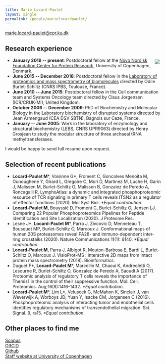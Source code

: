 ```yaml
---
title: Marie Locard-Paulet
layout: single
permalink: /people/marielocardpaulet/
---
```


<marie.locard-paulet@cpr.ku.dk>

<!--- ![Photo of Marie Locard-Paulet](people_marielocardpaulet.jpg) -->

## Research experience

<img style="float: right; margin: 5px;" src="https://jensenlab.org/_pages/people_marielocardpaulet.jpg" /> 

- **January 2019 -- present**: 
Postdoctoral fellow at the [Novo Nordisk Foundation Center for Protein Research](http://www.cpr.ku.dk/), University of Copenhagen, Denmark.
- **June 2015 -- December 2018**: 
Postdoctoral fellow in the [Laboratory of proteomics and mass spectrometry of biomolecules](http://www.ipbs.fr/proteomics-and-mass-spectrometry-biomolecules) directed by Odile Burlet-Schiltz (CNRS IPBS, Toulouse, France).
- **June 2010 -- June 2015**: 
Postdoctoral fellow in the Cell communication team and Systems Oncology team directed by Claus Jorgensen (ICR/CRUK-MI), United Kingdom. 
- **October 2006 -- December 2009**: 
PhD of Biochemistry and Molecular Biology in the Laboratory biochemistry of disrupted systems directed by Jean Armengaud (CEA DSV SBTN), Bagnols sur Ceze, France.
- **January -- June 2005**: 
Work in the laboratory of enzymology and structural biochemistry (LEBS, CNRS UPR9063) directed by Henry Grosjean to study the modular structure of three archaeal tRNA methyltransferases. 

I would be happy to send full resume upon request.

## Selection of recent publications
- **Locard-Paulet M**\*, Voisinne G\*, Froment C, Goncalves Menoita M, Ounoughene Y, Girard L, Gregoire C, Mori D, Martinez M, Luche H, Garin J, Malissen M, Burlet-Schiltz O, Malissen B, Gonzalez de Peredo A, Roncagalli R. LymphoAtlas: a dynamic and integrated phosphoproteomic resource of TCR signaling in primary T cells reveals ITSN2 as a regulator of effector functions (2020). Mol Syst Biol. *\*Equal contribution*.
- **Locard-Paulet M**, Bouyssié D, Froment C, Burlet-Schiltz O, Jensen LJ. Comparing 22 Popular Phosphoproteomics Pipelines for Peptide Identification and Site Localization (2020). J Proteome Res.
- Lesne J\*, **Locard-Paulet M**\*, Parra J, Zivcovic D, Menneteau T, Bousquet MP, Burlet-Schiltz O, Marcoux J. Conformational maps of human 20S proteasomes reveal PA28- and immuno-dependent inter-ring crosstalks (2020). Nature Communications 11(1): 6140. *\*Equal contribution*.
- **Locard-Paulet M**, Parra J, Albigot R, Mouton-Barbosa E, Bardi L, Burlet-Schiltz O, Marcoux J. VisioProt-MS : interactive 2D maps from intact protein mass spectrometry (2018). Bioinformatics.
- Duguet F\*, **Locard-Paulet M**\*, Marcellin M, Chaoui K, Andreoletti O, Lesourne R, Burlet-Schiltz O, Gonzalez de Peredo A, Saoudi A (2017). Proteomic analysis of regulatory T cells reveals the importance of Themis1 in the control of their suppressive function. Mol. Cell. Proteomics. Aug;16(8):1416-1432. *\*Equal contribution*.
- **Locard-Paulet M**\*, Lim L\*, Veluscek G, McMahon K, Sinclair J, van Weverwijk A, Worboys JD, Yuan Y, Isacke CM, Jorgensen C (2016). Phosphoproteomic analysis of interacting tumor and endothelial cells identifies regulatory mechanisms of transendothelial migration. Sci. Signal. 9, ra15. *\*Equal contribution*.

## Other places to find me

[Scopus](https://www.scopus.com/authid/detail.uri?authorId=55315119400) \
[ORCID](http://orcid.org/0000-0003-2879-9224)  \
[Github](https://github.com/mlocardpaulet)  \
[Staff website at University of Copenhagen](https://www.cpr.ku.dk/staff/jensen-group/?pure=en/persons/638890)

